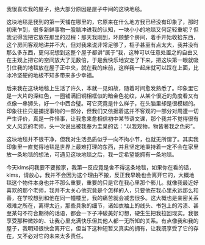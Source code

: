 我很喜欢我的屋子，绝大部分原因是屋子中间的这块地毯。

这块地毯是我到的第一天铺在哪里的，它原来在什么地方我已经没有印象了，那时初来乍到，很多新鲜事物一股脑冲进我的认知，一块小小的地毯又何足轻重呢？但我记得我把它放在那里的过程：那天我刚到，环顾整个房间，着手开始收拾东西，这个房间客观地讲并不大，但对我来说非常足够了，柜子甚至有点太大，我并没有那么多东西，更何况想到这整个屋子都讲“属于”我，这种可以任意处置之的自由又在主观上把它的空间放大了无数倍，于是我快乐地安定了下来，把这块第一眼就吸引住我的地毯放在屋子正中央，就在我的床前，这样我一起床就可以踩在上面，比冰冷坚硬的地板不知多带来多少幸福。

后来我在这块地毯上生活了许久，本就一见如故，随着时间愈发熟悉了。印象里它是一大片的深红色，一圈铺满旧铜相框似的暗金色花纹，从某个很近的角度看又有点像一串狮头，好一个中西合璧。可它究竟是什么样子，在头脑里却是很模糊的。印象往往只是捕捉事物的一部分，但我们又依据着这并不客观的一部分对周遭一切产生评价，真是一件怪事，让我愈来愈相信初中某节语文课，那个我并不觉得很有文人风范的老师，头一次说出被我奉为圭臬的话：“以我观物，物皆著我之色彩”。

这块地毯并不很干净，但我对生活品质似乎一向不拘小节，也就无所谓了。其实我印象里一直觉得地毯是世界上最难打理的东西，并且坚定地秉持着一定不会在家里放一条地毯的想法，可遇见这块地毯之后，我一定希望能拥有一条地毯。

今天klms问我要不要搬家，我第一反应竟是舍不得这条地毯，如果你在看的话，klms，请放心，我并不会因为这个理由不搬，反正我早晚也会离开它的，大概地毯这个物件本身也并不那么重要，重要的只是它在我心里那个影儿。就像我最近好喜欢的那个老师，我并不太关心他究竟是个怎样的人，只要他在我心里永远那么和善，在学校想到和他在同一幢楼里，我的痛苦就会减去很多。这大概也是亲密关系艰难之所在，离得太近，那些具象的细节，诸如衣袖上的线头、书包上的污渍、甚至某句不符合期待的话语，都会一下子冲破美好幻想，硬生生把我拉回现实。我很享受那种微妙的、让我心里充满快乐但其他人都一无所知的关系。有点像我和我的屋子，我明知很快会离开它，但当下这种短暂又真实的拥有，让我既享受了它的存在，又不必对它的未来太多责任。